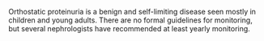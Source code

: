Orthostatic proteinuria is a benign and self-limiting disease seen mostly in children and young adults. There are no formal guidelines for monitoring, but several nephrologists have recommended at least yearly monitoring.